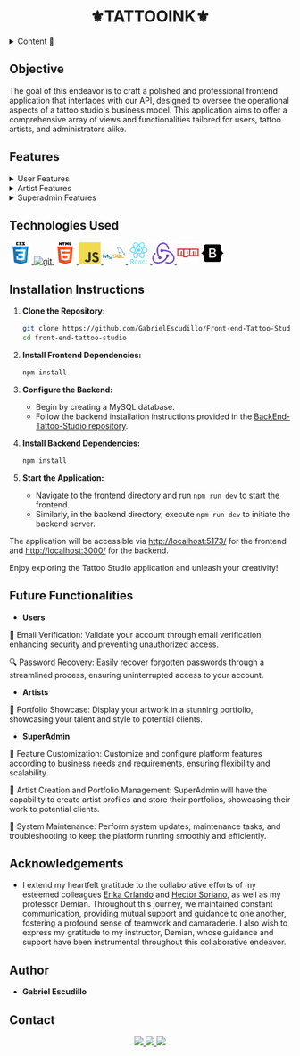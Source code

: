 <h1 align="center">⚜️TATTOOINK⚜️</h1>

<details>
  <summary>Content 📝</summary>
<ol>
  <li><a href="#objective">Objective</a></li>
  <li><a href="#features">Features</a></li> 
  <li><a href="#technologies-used">Technologies Used</a></li>
  <li><a href="#installation-instructions">Installation Instructions</a></li>
  <li><a href="#endpoints">Endpoints</a></li>
  <li><a href="#future-functionalities">Future Functionalities</a></li>
  <li><a href="#acknowledgements">Acknowledgements</a></li>
  <li><a href="#contact">Contact</a></li>
</ol>
</details>

## Objective

The goal of this endeavor is to craft a polished and professional frontend application that interfaces with our API, designed to oversee the operational aspects of a tattoo studio's business model. This application aims to offer a comprehensive array of views and functionalities tailored for users, tattoo artists, and administrators alike.

## Features

<details>
<summary>User Features</summary>
🔐 Effortless Registration: Users can easily sign up and input their information to create an account.

<p align="center">
  <img src= "./src/assets/register.png" />
</p>

🔑 Login: Access your account seamlessly with a user-friendly login process, ensuring quick and convenient access to all features.

<p align="center">
  <img src= "./src/assets/login.png" />
</p>

📝 User Profile modification: made a mistake while signing up? there's nothing to worry about, users can modify their information by themselves.

<p align="center">
  <img src= "./src/assets/update.png" />
</p>

🗓️ Appointment Management: Manage your schedule efficiently with an intuitive appointment system, allowing seamless booking and rescheduling.

<p align="center">
  <img src= "./src/assets/appointments.png" />
</p>

🎨 Discover Talented Artists: Dive into our handpicked collection of skilled tattoo artists.

<p align="center">
  <img src= "./src/assets/artist.png" />
</p>

</details>
<details>
<summary>Artist Features</summary>

📅 Appointment Management: Artists can effortlessly view their scheduled appointments along with detailed information about the users they are scheduled with.

<p align="center">
  <img src= "./src/assets/artistAppointments.png" />
</p>

</details>
<details>
<summary>Superadmin Features</summary>

📊 Data Management: Oversee and manage all data within the platform, including user information and appointments

<p align="center">
  <img src= "./src/assets/superAdmin.png" />
</p>

</details>

## Technologies Used

<p align="left"> <a href="https://www.w3schools.com/css/" target="_blank" rel="noreferrer"> <img src="https://raw.githubusercontent.com/devicons/devicon/master/icons/css3/css3-original-wordmark.svg" alt="css3" width="40" height="40"/> </a> <a href="https://git-scm.com/" target="_blank" rel="noreferrer"> <img src="https://www.vectorlogo.zone/logos/git-scm/git-scm-icon.svg" alt="git" width="40" height="40"/> </a> <a href="https://www.w3.org/html/" target="_blank" rel="noreferrer"> <img src="https://raw.githubusercontent.com/devicons/devicon/master/icons/html5/html5-original-wordmark.svg" alt="html5" width="40" height="40"/> </a> <a href="https://developer.mozilla.org/en-US/docs/Web/JavaScript" target="_blank" rel="noreferrer"> <img src="https://raw.githubusercontent.com/devicons/devicon/master/icons/javascript/javascript-original.svg" alt="javascript" width="40" height="40"/> </a> <a href="https://www.mysql.com/" target="_blank" rel="noreferrer"> <img src="https://raw.githubusercontent.com/devicons/devicon/master/icons/mysql/mysql-original-wordmark.svg" alt="mysql" width="40" height="40"/> </a>  <a href="https://reactjs.org/" target="_blank" rel="noreferrer"> <img src="https://raw.githubusercontent.com/devicons/devicon/master/icons/react/react-original-wordmark.svg" alt="react" width="40" height="40"/> </a> <a href="https://redux.js.org" target="_blank" rel="noreferrer"> <img src="https://raw.githubusercontent.com/devicons/devicon/master/icons/redux/redux-original.svg" alt="redux" width="40" height="40"/> </a>  <a target="_blank" rel="noopener noreferrer" href="https://github.com/devicons/devicon/blob/master/icons/git/git-original.svg"><img src="https://raw.githubusercontent.com/devicons/devicon/55609aa5bd817ff167afce0d965585c92040787a/icons/npm/npm-original-wordmark.svg" title="Git" alt="Git" width="40" height="40"></a>
<a target="_blank" rel="noopener noreferrer" href="https://github.com/devicons/devicon/blob/master/icons/bootstrap/bootstrap-plain.svg"><img src="https://github.com/devicons/devicon/raw/master/icons/bootstrap/bootstrap-plain.svg" title="Bootstrap" alt="Bootstrap" width="40" height="40"></a 
</p>

## Installation Instructions

1. **Clone the Repository:**
    ```bash
    git clone https://github.com/GabrielEscudillo/Front-end-Tattoo-Studio
    cd front-end-tattoo-studio
    ```

2. **Install Frontend Dependencies:**
    ```bash
    npm install
    ```

3. **Configure the Backend:**

    - Begin by creating a MySQL database.
    - Follow the backend installation instructions provided in the [BackEnd-Tattoo-Studio repository](https://github.com/GabrielEscudillo/BackEnd-Tattoo-Studio).

4. **Install Backend Dependencies:**
    ```bash
    npm install
    ```

5. **Start the Application:**
    - Navigate to the frontend directory and run `npm run dev` to start the frontend.
    - Similarly, in the backend directory, execute `npm run dev` to initiate the backend server.

The application will be accessible via [http://localhost:5173/](http://localhost:5173/) for the frontend and [http://localhost:3000/](http://localhost:3000/) for the backend.

Enjoy exploring the Tattoo Studio application and unleash your creativity!


<!-- ## Endpoints -->

## Future Functionalities

- **Users**

📧 Email Verification: Validate your account through email verification, enhancing security and preventing unauthorized access.

🔍 Password Recovery: Easily recover forgotten passwords through a streamlined process, ensuring uninterrupted access to your account.

- **Artists**

🎨 Portfolio Showcase: Display your artwork in a stunning portfolio, showcasing your talent and style to potential clients.

- **SuperAdmin**

🚀 Feature Customization: Customize and configure platform features according to business needs and requirements, ensuring flexibility and scalability.

🎨 Artist Creation and Portfolio Management: SuperAdmin will have the capability to create artist profiles and store their portfolios, showcasing their work to potential clients.

🔧 System Maintenance: Perform system updates, maintenance tasks, and troubleshooting to keep the platform running smoothly and efficiently.

## Acknowledgements

- I extend my heartfelt gratitude to the collaborative efforts of my esteemed colleagues [Erika Orlando](https://github.com/AkireOrl) and [Hector Soriano](https://github.com/HSoriano99), as well as my professor Demian. Throughout this journey, we maintained constant communication, providing mutual support and guidance to one another, fostering a profound sense of teamwork and camaraderie.
I also wish to express my gratitude to my instructor, Demian, whose guidance and support have been instrumental throughout this collaborative endeavor.


## Author

- **Gabriel Escudillo**

## Contact
<div align="center">
<a href = "gabrielescudillo@gmail.com"  target="_blank">
<img src="https://img.shields.io/badge/Gmail-C6362C?style=for-the-badge&logo=gmail&logoColor=white" target="_blank">
</a>
<a href="https://github.com/GabrielEscudillo"  target="_blank">
    <img src= "https://img.shields.io/badge/GitHub-100000?style=for-the-badge&logo=github&logoColor=white"  target="_blank"/>
</a>  
<a href="https://www.linkedin.com/in/gabriel-escudillo-b8b436134/" target="_blank">
<img src="https://img.shields.io/badge/-LinkedIn-%230077B5?style=for-the-badge&logo=linkedin&logoColor=white" target="_blank" >
</a>
</div>
